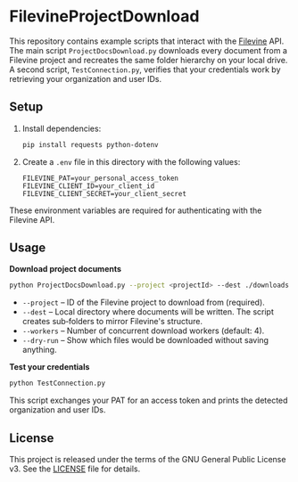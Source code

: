 # FilevineProjectDownload

This repository contains example scripts that interact with the [Filevine](https://www.filevine.com/) API. The main script `ProjectDocsDownload.py` downloads every document from a Filevine project and recreates the same folder hierarchy on your local drive. A second script, `TestConnection.py`, verifies that your credentials work by retrieving your organization and user IDs.

## Setup

1. Install dependencies:
   ```bash
   pip install requests python-dotenv
   ```
2. Create a `.env` file in this directory with the following values:
   ```
   FILEVINE_PAT=your_personal_access_token
   FILEVINE_CLIENT_ID=your_client_id
   FILEVINE_CLIENT_SECRET=your_client_secret
   ```

These environment variables are required for authenticating with the Filevine API.

## Usage

**Download project documents**
```bash
python ProjectDocsDownload.py --project <projectId> --dest ./downloads --workers 4
```
- `--project`  – ID of the Filevine project to download from (required).
- `--dest`     – Local directory where documents will be written. The script creates sub‑folders to mirror Filevine's structure.
- `--workers`  – Number of concurrent download workers (default: 4).
- `--dry-run`  – Show which files would be downloaded without saving anything.

**Test your credentials**
```bash
python TestConnection.py
```
This script exchanges your PAT for an access token and prints the detected organization and user IDs.

## License

This project is released under the terms of the GNU General Public License v3. See the [LICENSE](LICENSE) file for details.
